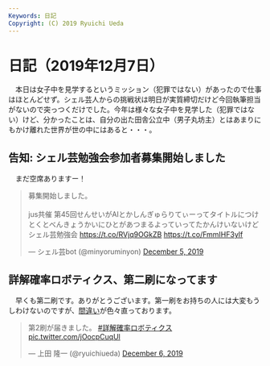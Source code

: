 ```yaml
---
Keywords: 日記
Copyright: (C) 2019 Ryuichi Ueda
---
```


# 日記（2019年12月7日） 

　本日は女子中を見学するというミッション（犯罪ではない）があったので仕事はほとんどせず。シェル芸人からの挑戦状は明日が実質締切だけど今回執筆担当がないので突っつくだけでした。今年は様々な女子中を見学した（犯罪ではない）けど、分かったことは、自分の出た田舎公立中（男子丸坊主）とはあまりにもかけ離れた世界が世の中にはあると・・・。



## 告知: シェル芸勉強会参加者募集開始しました

　まだ空席ありますー！

<blockquote class="twitter-tweet"><p lang="ja" dir="ltr">募集開始しました。<br><br>jus共催 第45回せんせいがAIとかしんぎゅらりてぃーってタイトルにつけとくとべんきょうかいにひとがあつまるよっていってたかんけいないけどシェル芸勉強会 <a href="https://t.co/RVjq9OGkZB">https://t.co/RVjq9OGkZB</a> <a href="https://t.co/FmmIHF3ylf">https://t.co/FmmIHF3ylf</a></p>&mdash; シェル芸bot (@minyoruminyon) <a href="https://twitter.com/minyoruminyon/status/1202401499348795392?ref_src=twsrc%5Etfw">December 5, 2019</a></blockquote> <script async src="https://platform.twitter.com/widgets.js" charset="utf-8"></script> 


## 詳解確率ロボティクス、第二刷になってます

　早くも第二刷です。ありがとうございます。第一刷をお持ちの人には大変もうしわけないのですが、[間違い](/?page=lnpr#typo)が色々直っております。

<blockquote class="twitter-tweet"><p lang="ja" dir="ltr">第2刷が届きました。 <a href="https://twitter.com/hashtag/%E8%A9%B3%E8%A7%A3%E7%A2%BA%E7%8E%87%E3%83%AD%E3%83%9C%E3%83%86%E3%82%A3%E3%82%AF%E3%82%B9?src=hash&amp;ref_src=twsrc%5Etfw">#詳解確率ロボティクス</a> <a href="https://t.co/jOocpCuqUl">pic.twitter.com/jOocpCuqUl</a></p>&mdash; 上田 隆一 (@ryuichiueda) <a href="https://twitter.com/ryuichiueda/status/1202941307175329794?ref_src=twsrc%5Etfw">December 6, 2019</a></blockquote> <script async src="https://platform.twitter.com/widgets.js" charset="utf-8"></script> 
